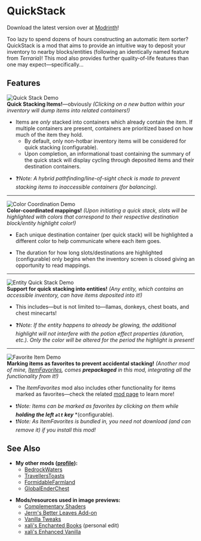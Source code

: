 # QuickStack
Download the latest version over at [Modrinth](https://modrinth.com/mod/TravellersToasts)!

Too lazy to spend dozens of hours constructing an automatic item sorter? QuickStack is a mod that aims to provide an intuitive way to deposit your inventory to nearby blocks/entities (following an identically named feature from *Terraria*)! This mod also provides further quality-of-life features than one may expect—specifically...

## Features
![Quick Stack Demo](https://files.catbox.moe/ec8vmt.gif "Quick Stack Demo")  
**Quick Stacking Items!**—obviously *(Clicking on a new button within your inventory will dump items into related containers!)*
* Items are *only* stacked into containers which already contain the item. If multiple containers are present, containers are prioritized based on how much of the item they hold.
    * By default, only non-hotbar inventory items will be considered for quick stacking (configurable).
    * Upon completion, an informational toast containing the summary of the quick stack will display cycling through deposited items and their destination containers.
- ❓*Note: A hybrid pathfinding/line-of-sight check is made to prevent stacking items to inaccessible containers (for balancing).*
---  
![Color Coordination Demo](https://files.catbox.moe/xguul6.gif "Color Coordination Demo")  
**Color-coordinated mappings!** *(Upon initiating a quick stack, slots will be highlighted with colors that correspond to their respective destination block/entity highlight color!)*
* Each unique destination container (per quick stack) will be highlighted a different color to help communicate where each item goes.
- The duration for how long slots/destinations are highlighted (configurable) only begins when the inventory screen is closed giving an opportunity to read mappings.
---  
![Entity Quick Stack Demo](https://files.catbox.moe/qfxi9e.gif "Entity Quick Stack Demo")  
**Support for quick stacking into entities!** *(Any entity, which contains an accessible inventory, can have items deposited into it!)*
* This includes—but is not limited to—llamas, donkeys, chest boats, and chest minecarts!
- ❓*Note: If the entity happens to already be glowing, the additional highlight will not interfere with the potion effect properties (duration, etc.). Only the color will be altered for the period the highlight is present!*
---  
![Favorite Item Demo](https://files.catbox.moe/lw0n1w.gif "Favorite Item Demo")  
**Marking items as favorites to prevent accidental stacking!** *(Another mod of mine, [ItemFavorites](https://modrinth.com/mod/itemfavorites), comes* ***prepackaged*** *in this mod, integrating all the functionality from it!)*
* The *ItemFavorites* mod also includes other functionality for items marked as favorites—check the related [mod page](https://modrinth.com/mod/itemfavorites) to learn more!
- ❗*Note: Items can be marked as favorites by clicking on them while* ***holding the left `alt` key*** *(configurable).
- ❗*Note: As *ItemFavorites* is bundled in, you need not download (and can remove it) if you install this mod!*

## See Also
* **My other mods ([profile](https://modrinth.com/user/2Retr0)):**
    * [BedrockWaters](https://modrinth.com/mod/bedrockwaters)
    * [TravellersToasts](https://modrinth.com/mod/travellerstoasts)
    * [FormidableFarmland](https://modrinth.com/mod/formidablefarmland)
    * [GlobalEnderChest](https://modrinth.com/mod/globalenderchest)
- **Mods/resources used in image previews:**
    - [Complementary Shaders](https://www.curseforge.com/minecraft/customization/complementary-shaders)
    - [Jerm's Better Leaves Add-on](https://www.curseforge.com/minecraft/texture-packs/better-leaves-add-on-2-0)
    - [Vanilla Tweaks](https://vanillatweaks.net/picker/resource-packs/)
    - [xali's Enchanted Books](https://www.curseforge.com/minecraft/texture-packs/xalis-enchanted-books) (personal edit)
    - [xali's Enhanced Vanilla](https://www.curseforge.com/minecraft/texture-packs/xalis-enhanced-vanilla)  
<br></br>
